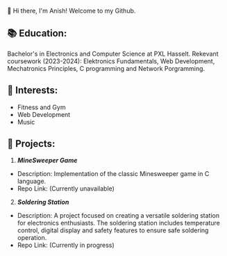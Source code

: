 👋 Hi there, I'm Anish! Welcome to my Github.

## 📚 Education:

Bachelor's in Electronics and Computer Science at PXL Hasselt.
Rekevant coursework (2023-2024): Elektronics Fundamentals, Web Development, Mechatronics Principles, C programming and Network Porgramming.

## 💼 Interests:

- Fitness and Gym
- Web Development
- Music

## 🚀 Projects:

1. ***MineSweeper Game***
- Description: Implementation of the classic Minesweeper game in C language.
- Repo Link: (Currently unavailable)

2. ***Soldering Station***
- Description: A project focused on creating a versatile soldering station for electronics enthusiasts. The soldering station includes temperature control, digital display and safety features to ensure safe soldering operation.
- Repo Link: (Currently in progress)
